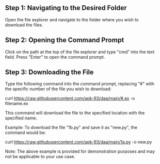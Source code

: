 ## Step 1: Navigating to the Desired Folder

Open the file explorer and navigate to the folder where you wish to download the files.

## Step 2: Opening the Command Prompt

Click on the path at the top of the file explorer and type "cmd" into the text field. Press "Enter" to open the command prompt.

## Step 3: Downloading the File

Type the following command into the command prompt, replacing "#" with the specific number of the file you wish to download:

curl https://raw.githubusercontent.com/apk-93/daa/main/#.ex -o filename.ex

This command will download the file to the specified location with the specified name.

Example: To download the file "1b.py" and save it as "new.py", the command would be:

curl https://raw.githubusercontent.com/apk-93/daa/main/1a.py -o new.py

Note: The above example is provided for demonstration purposes and may not be applicable to your use case.
